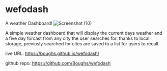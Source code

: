 # wefodash
A weather Dashboard!
![Screenshot (10)](https://user-images.githubusercontent.com/88004737/149710004-e8e7d64b-e4f4-411d-bc1e-f8d2e3852496.png)

A simple weather dashboard that will display the current days weather and a five day forcast from any city the user searches for. thanks to local storage, previosly searched for cites are saved to a list for users to recall.

live URL: https://boughs.github.io/wefodash/

github repo: https://github.com/Boughs/wefodash
